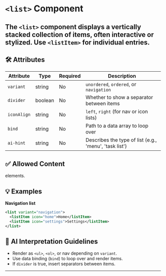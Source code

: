 # `<list>` Component

The `<list>` component displays a vertically stacked collection of items, often interactive or stylized. Use `<listItem>` for individual entries.
---

## 🛠 Attributes
| Attribute | Type | Required | Description |
|-----------|------|----------|-------------|
| `variant` | string | No | `unordered`, `ordered`, or `navigation` |
| `divider` | boolean | No | Whether to show a separator between items |
| `iconAlign` | string | No | `left`, `right` (for nav or icon lists) |
| `bind` | string | No | Path to a data array to loop over |
| `ai-hint` | string | No | Describes the type of list (e.g., 'menu', 'task list') |

## ✅ Allowed Content
<listItem> elements.

## 💡 Examples
**Navigation list**
```xml
<list variant="navigation">
  <listItem icon="home">Home</listItem>
  <listItem icon="settings">Settings</listItem>
</list>
```

## 🧩 AI Interpretation Guidelines
- Render as `<ul>`, `<ol>`, or nav depending on `variant`.
- Use data binding (`bind`) to loop over and render items.
- If `divider` is true, insert separators between items.
---